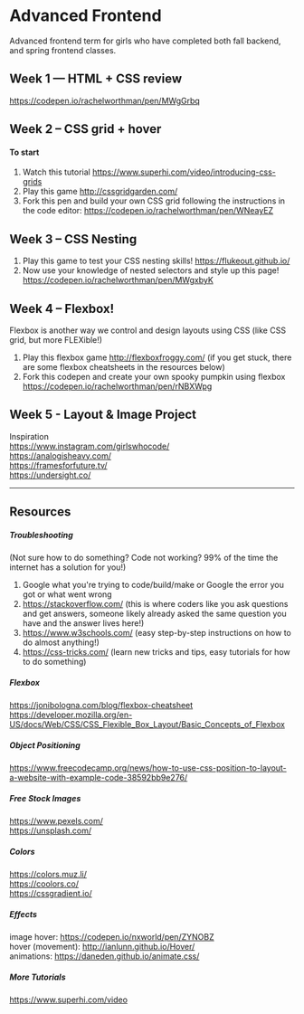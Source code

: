 # Advanced Frontend
Advanced frontend term for girls who have completed both fall backend, and spring frontend classes.

## Week 1 — HTML + CSS review
https://codepen.io/rachelworthman/pen/MWgGrbq

## Week 2 – CSS grid + hover
#### To start
1. Watch this tutorial https://www.superhi.com/video/introducing-css-grids
2. Play this game http://cssgridgarden.com/
3. Fork this pen and build your own CSS grid following the instructions in the code editor: https://codepen.io/rachelworthman/pen/WNeayEZ

## Week 3 – CSS Nesting
1. Play this game to test your CSS nesting skills! https://flukeout.github.io/
2. Now use your knowledge of nested selectors and style up this page! https://codepen.io/rachelworthman/pen/MWgxbyK

## Week 4 – Flexbox!
Flexbox is another way we control and design layouts using CSS (like CSS grid, but more FLEXible!)
1. Play this flexbox game http://flexboxfroggy.com/ (if you get stuck, there are some flexbox cheatsheets in the resources below)
2. Fork this codepen and create your own spooky pumpkin using flexbox https://codepen.io/rachelworthman/pen/rNBXWpg

## Week 5 - Layout & Image Project
Inspiration <br>
https://www.instagram.com/girlswhocode/ <br>
https://analogisheavy.com/ <br>
https://framesforfuture.tv/ <br>
https://undersight.co/
_____________

## Resources
##### Troubleshooting 
(Not sure how to do something? Code not working? 99% of the time the internet has a solution for you!)
1. Google what you're trying to code/build/make or Google the error you got or what went wrong
2. https://stackoverflow.com/ (this is where coders like you ask questions and get answers, someone likely already asked the same question you have and the answer lives here!)
3. https://www.w3schools.com/ (easy step-by-step instructions on how to do almost anything!) 
4. https://css-tricks.com/ (learn new tricks and tips, easy tutorials for how to do something)

##### Flexbox
https://jonibologna.com/blog/flexbox-cheatsheet <br>
https://developer.mozilla.org/en-US/docs/Web/CSS/CSS_Flexible_Box_Layout/Basic_Concepts_of_Flexbox

##### Object Positioning
https://www.freecodecamp.org/news/how-to-use-css-position-to-layout-a-website-with-example-code-38592bb9e276/

##### Free Stock Images
https://www.pexels.com/ <br>
https://unsplash.com/

##### Colors
https://colors.muz.li/ <br>
https://coolors.co/ <br>
https://cssgradient.io/

##### Effects
image hover: https://codepen.io/nxworld/pen/ZYNOBZ <br>
hover (movement): http://ianlunn.github.io/Hover/ <br>
animations: https://daneden.github.io/animate.css/

##### More Tutorials
https://www.superhi.com/video
